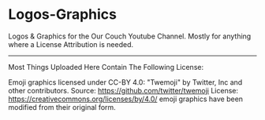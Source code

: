 # Logos-Graphics
Logos &amp; Graphics for the Our Couch Youtube Channel. Mostly for anything where a License Attribution is needed.

---

Most Things Uploaded Here Contain The Following License:

Emoji graphics licensed under CC-BY 4.0:
"Twemoji" by Twitter, Inc and other contributors.
Source: https://github.com/twitter/twemoji
License: https://creativecommons.org/licenses/by/4.0/
emoji graphics have been modified from their original form.
